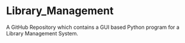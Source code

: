 # Library_Management
A GitHub Repository which contains a GUI based Python program for a Library Management System.

